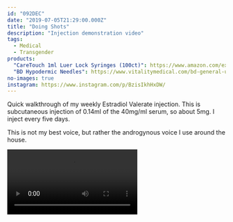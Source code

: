 ```yaml
---
id: "092DEC"
date: "2019-07-05T21:29:00.000Z"
title: "Doing Shots"
description: "Injection demonstration video"
tags:
  - Medical
  - Transgender
products:
  "CareTouch 1ml Luer Lock Syringes (100ct)": https://www.amazon.com/exec/obidos/ASIN/B071GZP1QP/curvyandtrans-20
  "BD Hypodermic Needles": https://www.vitalitymedical.com/bd-general-use-hypodermic-needles.html
no-images: true
instagram: https://www.instagram.com/p/BzisIkhHxDW/
---
```

Quick walkthrough of my weekly Estradiol Valerate injection. This is subcutaneous injection of 0.14ml of the 40mg/ml serum, so about 5mg. I inject every five days.

This is not my best voice, but rather the androgynous voice I use around the house.

<video controls><source src="../1.m4v" type="video/mp4"></video>
